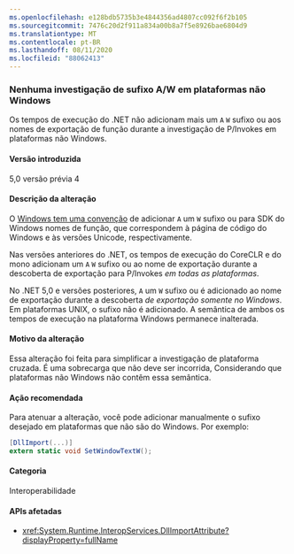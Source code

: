```yaml
---
ms.openlocfilehash: e128bdb5735b3e4844356ad4807cc092f6f2b105
ms.sourcegitcommit: 7476c20d2f911a834a00b8a7f5e8926bae6804d9
ms.translationtype: MT
ms.contentlocale: pt-BR
ms.lasthandoff: 08/11/2020
ms.locfileid: "88062413"
---
```

### <a name="no-aw-suffix-probing-on-non-windows-platforms"></a>Nenhuma investigação de sufixo A/W em plataformas não Windows

Os tempos de execução do .NET não adicionam mais um `A` `W` sufixo ou aos nomes de exportação de função durante a investigação de P/Invokes em plataformas não Windows.

#### <a name="version-introduced"></a>Versão introduzida

5,0 versão prévia 4

#### <a name="change-description"></a>Descrição da alteração

O [Windows tem uma convenção](/windows/win32/intl/conventions-for-function-prototypes) de adicionar `A` um `W` sufixo ou para SDK do Windows nomes de função, que correspondem à página de código do Windows e às versões Unicode, respectivamente.

Nas versões anteriores do .NET, os tempos de execução do CoreCLR e do mono adicionam um `A` `W` sufixo ou ao nome de exportação durante a descoberta de exportação para P/Invokes *em todas as plataformas*.

No .NET 5,0 e versões posteriores, `A` um `W` sufixo ou é adicionado ao nome de exportação durante a descoberta *de exportação somente no Windows*. Em plataformas UNIX, o sufixo não é adicionado. A semântica de ambos os tempos de execução na plataforma Windows permanece inalterada.

#### <a name="reason-for-change"></a>Motivo da alteração

Essa alteração foi feita para simplificar a investigação de plataforma cruzada. É uma sobrecarga que não deve ser incorrida, Considerando que plataformas não Windows não contêm essa semântica.

#### <a name="recommended-action"></a>Ação recomendada

Para atenuar a alteração, você pode adicionar manualmente o sufixo desejado em plataformas que não são do Windows. Por exemplo:

```csharp
[DllImport(...)]
extern static void SetWindowTextW();
```

#### <a name="category"></a>Categoria

Interoperabilidade

#### <a name="affected-apis"></a>APIs afetadas

- <xref:System.Runtime.InteropServices.DllImportAttribute?displayProperty=fullName>

<!--

#### Affected APIs

- `T:System.Runtime.InteropServices.DllImportAttribute`

-->
